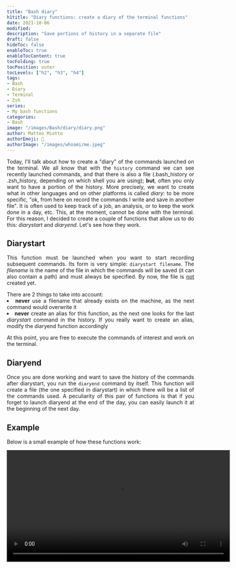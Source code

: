 ```yaml
---
title: "Bash diary"
h1title: "Diary functions: create a diary of the terminal functions"
date: 2021-10-06
modified: 
description: "Save portions of history in a separate file"
draft: false
hideToc: false
enableToc: true
enableTocContent: true
tocFolding: true
tocPosition: outer
tocLevels: ["h2", "h3", "h4"]
tags:
- Bash
- Diary
- Terminal
- Zsh
series:
- My bash functions
categories:
- Bash
image: "/images/Bash/diary/diary.png"
author: Matteo Miotto
authorEmoji: 🤖
authorImage: "/images/whoami/me.jpeg"
---
```

<div style="text-align: justify;">

Today, I'll talk about how to create a "diary" of the commands launched on the terminal. We all know that with the `history` command we can see recently launched commands, and that there is also a file (.bash_history or .zsh_history, depending on which shell you are using); **but**, often you only want to have a portion of the history.
More precisely, we want to create what in other languages and on other platforms is called *diary*: to be more specific, "ok, from here on record the commands I write and save in another file". It is often used to keep track of a job, an analysis, or to keep the work done in a day, etc.
This, at the moment, cannot be done with the terminal. For this reason, I decided to create a couple of functions that allow us to do this: *diarystart* and *diaryend*.
Let's see how they work.

## Diarystart
This function must be launched when you want to start recording subsequent commands.
Its form is very simple: `diarystart filename`. The *filename* is the name of the file in which the commands will be saved (it can also contain a path) and must always be specified.
By now, the file is <u>not</u> created yet.

<p style="margin-bottom:0;">There are 2 things to take into account:</p>
<li> <b>never</b> use a filename that already exists on the machine, as the next command would overwrite it</li>
<li> <b>never</b> create an alias for this function, as the next one looks for the last <i>diarystart</i> command in the history. If you really want to create an alias, modify the diaryend function accordingly</li>
  
At this point, you are free to execute the commands of interest and work on the terminal.

## Diaryend
Once you are done working and want to save the history of the commands after diarystart, you run the `diaryend` command by itself. This function will create a file (the one specified in diarystart) in which there will be a list of the commands used.
A peculiarity of this pair of functions is that if you forget to launch diaryend at the end of the day, you can easily launch it at the beginning of the next day.

## Example
Below is a small example of how these functions work:

<div style="text-align:center">
<video height=300px width=auto controls>
  <source src="/images/Bash/diary/diary.mov">
</video>
</div>





</div>